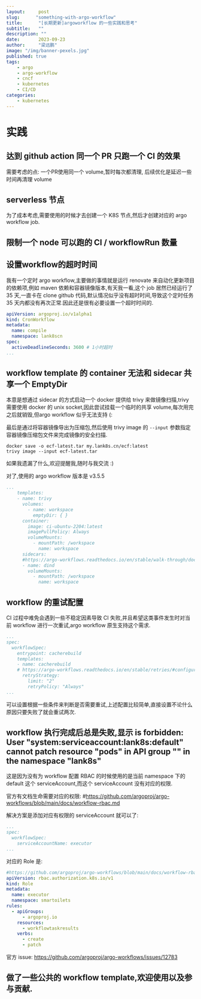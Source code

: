 ```yaml
---
layout:     post 
slug:      "something-with-argo-workflow"
title:      "[长期更新]argoworkflow 的一些实践和思考"
subtitle:   ""
description: ""
date:       2023-09-23
author:     "梁远鹏"
image: "/img/banner-pexels.jpg"
published: true
tags:
    - argo
    - argo-workflow
    - cncf
    - kubernetes
    - CI/CD
categories: 
    - kubernetes
---    
```



# 实践

## 达到 github action 同一个 PR 只跑一个 CI 的效果

需要考虑的点: 一个PR使用同一个 volume,暂时每次都清理, 后续优化是延迟一些时间再清理 volume

## serverless 节点

为了成本考虑,需要使用的时候才去创建一个 K8S 节点,然后才创建对应的 argo workflow job.

## 限制一个 node 可以跑的 CI / workflowRun 数量

## 设置workflow的超时时间

我有一个定时 argo workflow,主要做的事情就是运行 renovate 来自动化更新项目的依赖项,例如 maven 依赖和容器镜像版本,有天我一看,这个 job 居然已经运行了 35 天,一直卡在 clone github 代码,默认情况似乎没有超时时间,导致这个定时任务 35 天内都没有再次正常.因此还是很有必要设置一个超时时间的.

```yaml
apiVersion: argoproj.io/v1alpha1
kind: CronWorkflow
metadata:
  name: compile
  namespace: lank8scn
spec:
  activeDeadlineSeconds: 3600 # 1小时超时
...
```

## workflow template 的 container 无法和 sidecar 共享一个 EmptyDir

本意是想通过 sidecar 的方式启动一个 docker 提供给 trivy 来做镜像扫描,trivy 需要使用 docker 的 unix socket,因此尝试挂载一个临时的共享 volume,每次用完之后就销毁,但argo workflow 似乎无法支持 (:

最后是通过将容器镜像导出为压缩包,然后使用 trivy image 的 `--input` 参数指定容器镜像压缩包文件来完成镜像的安全扫描.

```shell
docker save -o ecf-latest.tar my.lank8s.cn/ecf:latest 
trivy image --input ecf-latest.tar
```

如果我遗漏了什么,欢迎提醒我,随时与我交流 :)

对了,使用的 argo workflow 版本是 v3.5.5

```yaml
...
    templates:
    - name: trivy
      volumes:
        - name: workspace
          emptyDir: { }
      container:
        image: ci-ubuntu-2204:latest
        imagePullPolicy: Always
        volumeMounts:
          - mountPath: /workspace
            name: workspace
      sidecars:
      #https://argo-workflows.readthedocs.io/en/stable/walk-through/docker-in-docker-using-sidecars/
      - name: dind
        volumeMounts:
          - mountPath: /workspace
            name: workspace
```

## workflow 的重试配置

CI 过程中难免会遇到一些不稳定因素导致 CI 失败,并且希望这类事件发生时对当前 workflow 进行一次重试,argo workflow 原生支持这个需求.


```yaml
...
spec:
  workflowSpec:
    entrypoint: cacherebuild
    templates:
    - name: cacherebuild
    # https://argo-workflows.readthedocs.io/en/stable/retries/#configuring-retrystrategy-in-workflowspec
      retryStrategy:
        limit: "2"
        retryPolicy: "Always"
...
```

可以设置根据一些条件来判断是否需要重试,上述配置比较简单,直接设置不论什么原因只要失败了就会重试两次.

## workflow 执行完成后总是失败,显示 is forbidden: User "system:serviceaccount:lank8s:default" cannot patch resource "pods" in API group "" in the namespace "lank8s"

这是因为没有为 workflow 配置 RBAC 的时候使用的是当前 namespace 下的 default 这个 serviceAccount,而这个 serviceAccount 没有对应的权限.

官方有文档生命需要对应的权限: #https://github.com/argoproj/argo-workflows/blob/main/docs/workflow-rbac.md

解决方案是添加对应有权限的 serviceAccount 就可以了:

```yaml
...
spec:
  workflowSpec:
    serviceAccountName: executor
...
```

对应的 Role 是:

```yaml
#https://github.com/argoproj/argo-workflows/blob/main/docs/workflow-rbac.md
apiVersion: rbac.authorization.k8s.io/v1
kind: Role
metadata:
  name: executor
  namespace: smartoilets
rules:
  - apiGroups:
      - argoproj.io
    resources:
      - workflowtaskresults
    verbs:
      - create
      - patch
```

官方 issue: https://github.com/argoproj/argo-workflows/issues/12783

## 做了一些公共的 workflow template,欢迎使用以及参与贡献.
